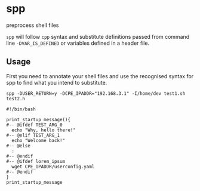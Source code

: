 # spp
preprocess shell files

`spp` will follow `cpp` syntax and substitute definitions passed from command
line `-DVAR_IS_DEFINED` or variables defined in a header file. 


## Usage

First you need to annotate your shell files and use the recognised syntax for
spp to find what you intend to substitute.

`spp -DUSER_RETURN=y -DCPE_IPADDR="192.168.3.1" -I/home/dev test1.sh test2.h` 


```
#!/bin/bash

print_startup_message(){
#-- @ifdef TEST_ARG_0
  echo "Why, hello there!"
#-- @elif TEST_ARG_1
  echo "Welcome back!"
#-- @else
  :
#-- @endif
#-- @ifdef lorem_ipsum
  wget CPE_IPADDR/userconfig.yaml
#-- @endif
}
print_startup_message
```

